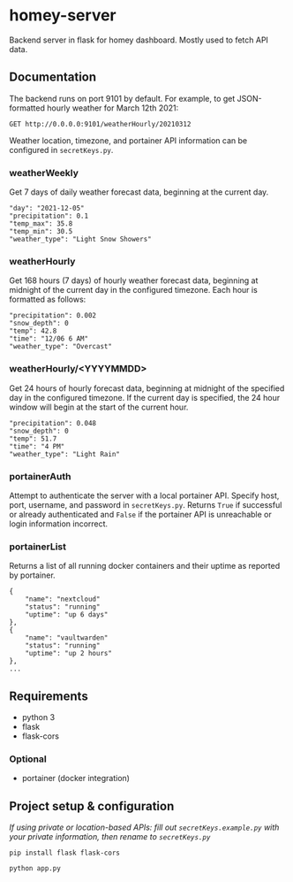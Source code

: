 # homey-server

Backend server in flask for homey dashboard. Mostly used to fetch API data.

## Documentation
The backend runs on port 9101 by default. For example, to get JSON-formatted hourly weather for March 12th 2021:
    
    GET http://0.0.0.0:9101/weatherHourly/20210312

Weather location, timezone, and portainer API information can be configured in `secretKeys.py`.

### weatherWeekly
Get 7 days of daily weather forecast data, beginning at the current day.

    "day": "2021-12-05"
    "precipitation": 0.1
    "temp_max": 35.8
    "temp_min": 30.5
    "weather_type": "Light Snow Showers"

### weatherHourly
Get 168 hours (7 days) of hourly weather forecast data, beginning at midnight of the current day in the configured timezone. Each hour is formatted as follows:

    "precipitation": 0.002
    "snow_depth": 0
    "temp": 42.8
    "time": "12/06 6 AM"
    "weather_type": "Overcast"

### weatherHourly/\<YYYYMMDD\>
Get 24 hours of hourly forecast data, beginning at midnight of the specified day in the configured timezone. If the current day is specified, the 24 hour window will begin at the start of the current hour.

    "precipitation": 0.048
    "snow_depth": 0
    "temp": 51.7
    "time": "4 PM"
    "weather_type": "Light Rain"

### portainerAuth
Attempt to authenticate the server with a local portainer API. Specify host, port, username, and password in `secretKeys.py`. Returns `True` if successful or already authenticated and `False` if the portainer API is unreachable or login information incorrect.

### portainerList
Returns a list of all running docker containers and their uptime as reported by portainer.

    {
        "name": "nextcloud"
        "status": "running"
        "uptime": "up 6 days"
    },
    {
        "name": "vaultwarden"
        "status": "running"
        "uptime": "up 2 hours"
    },
    ...



## Requirements
* python 3
* flask
* flask-cors

### Optional
* portainer (docker integration)
## Project setup & configuration
*If using private or location-based APIs: fill out `secretKeys.example.py` with your private information, then rename to `secretKeys.py`*

`pip install flask flask-cors`

`python app.py`